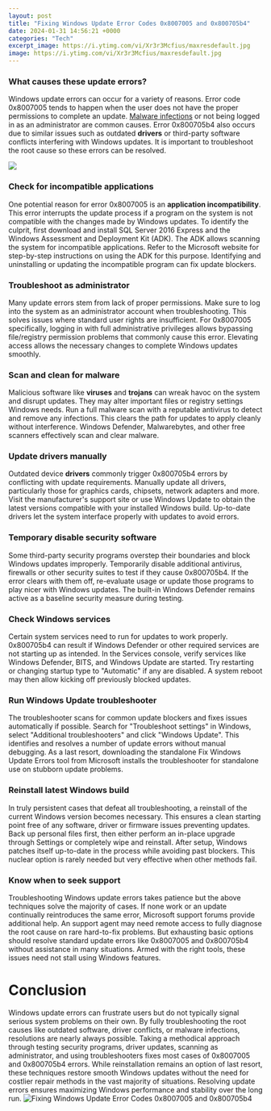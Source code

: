 ```yaml
---
layout: post
title: "Fixing Windows Update Error Codes 0x8007005 and 0x800705b4"
date: 2024-01-31 14:56:21 +0000
categories: "Tech"
excerpt_image: https://i.ytimg.com/vi/Xr3r3Mcfius/maxresdefault.jpg
image: https://i.ytimg.com/vi/Xr3r3Mcfius/maxresdefault.jpg
---
```


### What causes these update errors?
Windows update errors can occur for a variety of reasons. Error code 0x8007005 tends to happen when the user does not have the proper permissions to complete an update. [Malware infections](https://store.fi.io.vn/funny-video-gamer-xmas-i-paused-my-game-to-be-here-christmas-24/women&) or not being logged in as an administrator are common causes. Error 0x800705b4 also occurs due to similar issues such as outdated **drivers** or third-party software conflicts interfering with Windows updates. It is important to troubleshoot the root cause so these errors can be resolved.

![](https://www.easeus.com/images/en/data-recovery/drw-pro/windows-update-error-0x80070005.jpg)
### Check for incompatible applications  
One potential reason for error 0x8007005 is an **application incompatibility**. This error interrupts the update process if a program on the system is not compatible with the changes made by Windows updates. To identify the culprit, first download and install SQL Server 2016 Express and the Windows Assessment and Deployment Kit (ADK). The ADK allows scanning the system for incompatible applications. Refer to the Microsoft website for step-by-step instructions on using the ADK for this purpose. Identifying and uninstalling or updating the incompatible program can fix update blockers.
### Troubleshoot as administrator 
Many update errors stem from lack of proper permissions. Make sure to log into the system as an administrator account when troubleshooting. This solves issues where standard user rights are insufficient. For 0x8007005 specifically, logging in with full administrative privileges allows bypassing file/registry permission problems that commonly cause this error. Elevating access allows the necessary changes to complete Windows updates smoothly.  
### Scan and clean for malware
Malicious software like **viruses** and **trojans** can wreak havoc on the system and disrupt updates. They may alter important files or registry settings Windows needs. Run a full malware scan with a reputable antivirus to detect and remove any infections. This clears the path for updates to apply cleanly without interference. Windows Defender, Malwarebytes, and other free scanners effectively scan and clear malware.
### Update drivers manually
Outdated device **drivers** commonly trigger 0x800705b4 errors by conflicting with update requirements. Manually update all drivers, particularly those for graphics cards, chipsets, network adapters and more. Visit the manufacturer's support site or use Windows Update to obtain the latest versions compatible with your installed Windows build. Up-to-date drivers let the system interface properly with updates to avoid errors.
### Temporary disable security software
Some third-party security programs overstep their boundaries and block Windows updates improperly. Temporarily disable additional antivirus, firewalls or other security suites to test if they cause 0x800705b4. If the error clears with them off, re-evaluate usage or update those programs to play nicer with Windows updates. The built-in Windows Defender remains active as a baseline security measure during testing.  
### Check Windows services
Certain system services need to run for updates to work properly. 0x800705b4 can result if Windows Defender or other required services are not starting up as intended. In the Services console, verify services like Windows Defender, BITS, and Windows Update are started. Try restarting or changing startup type to "Automatic" if any are disabled. A system reboot may then allow kicking off previously blocked updates.
### Run Windows Update troubleshooter
The troubleshooter scans for common update blockers and fixes issues automatically if possible. Search for "Troubleshoot settings" in Windows, select "Additional troubleshooters" and click "Windows Update". This identifies and resolves a number of update errors without manual debugging. As a last resort, downloading the standalone Fix Windows Update Errors tool from Microsoft installs the troubleshooter for standalone use on stubborn update problems.
### Reinstall latest Windows build 
In truly persistent cases that defeat all troubleshooting, a reinstall of the current Windows version becomes necessary. This ensures a clean starting point free of any software, driver or firmware issues preventing updates. Back up personal files first, then either perform an in-place upgrade through Settings or completely wipe and reinstall. After setup, Windows patches itself up-to-date in the process while avoiding past blockers. This nuclear option is rarely needed but very effective when other methods fail.
### Know when to seek support
Troubleshooting Windows update errors takes patience but the above techniques solve the majority of cases. If none work or an update continually reintroduces the same error, Microsoft support forums provide additional help. An support agent may need remote access to fully diagnose the root cause on rare hard-to-fix problems. But exhausting basic options should resolve standard update errors like 0x8007005 and 0x800705b4 without assistance in many situations. Armed with the right tools, these issues need not stall using Windows features.
# Conclusion 
Windows update errors can frustrate users but do not typically signal serious system problems on their own. By fully troubleshooting the root causes like outdated software, driver conflicts, or malware infections, resolutions are nearly always possible. Taking a methodical approach through testing security programs, driver updates, scanning as administrator, and using troubleshooters fixes most cases of 0x8007005 and 0x800705b4 errors. While reinstallation remains an option of last resort, these techniques restore smooth Windows updates without the need for costlier repair methods in the vast majority of situations. Resolving update errors ensures maximizing Windows performance and stability over the long run.
![Fixing Windows Update Error Codes 0x8007005 and 0x800705b4](https://i.ytimg.com/vi/Xr3r3Mcfius/maxresdefault.jpg)